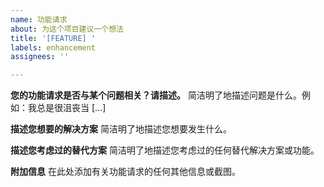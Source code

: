 ```yaml
---
name: 功能请求
about: 为这个项目建议一个想法
title: '[FEATURE] '
labels: enhancement
assignees: ''

---
```


**您的功能请求是否与某个问题相关？请描述。**
简洁明了地描述问题是什么。例如：我总是很沮丧当 [...]

**描述您想要的解决方案**
简洁明了地描述您想要发生什么。

**描述您考虑过的替代方案**
简洁明了地描述您考虑过的任何替代解决方案或功能。

**附加信息**
在此处添加有关功能请求的任何其他信息或截图。
